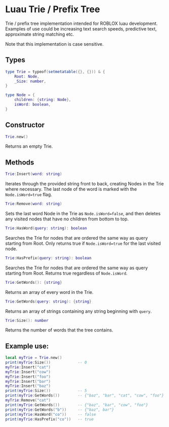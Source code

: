 

# Luau Trie / Prefix Tree
Trie / prefix tree implementation intended for ROBLOX luau development. Examples of use could be increasing text search speeds, predictive text, approximate string matching etc.

Note that this implementation is case sensitive.

## Types
```lua
type Trie = typeof(setmetatable({}, {})) & {
    Root: Node,
    _Size: number,
}
```
```lua
type Node = {
    children: {string: Node},
    isWord: boolean,
}
```

## Constructor
```lua
Trie.new()
```
Returns an empty Trie.
## Methods 
```lua
Trie:Insert(word: string)
```
Iterates through the provided string front to back, creating Nodes in the Trie where necessary. The last node of the word is marked with the ```Node.isWord=true``` flag.

```lua
Trie:Remove(word: string)
```
Sets the last word Node in the Trie as ```Node.isWord=false```, and then deletes any visited nodes that have no children from bottom to top.

```lua
Trie:HasWord(query: string): boolean
```
Searches the Trie for nodes that are ordered the same way as query starting from Root. Only returns true if ```Node.isWord=true``` for the last visited node.

```lua
Trie:HasPrefix(query: string): boolean
```
Searches the Trie for nodes that are ordered the same way as query starting from Root. Returns true regardless of ```Node.isWord```.

```lua
Trie:GetWords(): {string}
```
Returns an array of every word in the Trie.

```lua
Trie:GetWords(query: string): {string}
```

Returns an array of strings containing any string beginning with ```query```.

```lua
Trie:Size(): number
```
Returns the number of words that the tree contains.

## Example use:

```lua
local myTrie = Trie.new()
print(myTrie:Size())            -- 0
myTrie:Insert("cat")
myTrie:Insert("cow")
myTrie:Insert("foo")
myTrie:Insert("bar")
myTrie:Insert("baz")
print(myTrie:Size())            -- 5
print(myTrie:GetWords())        -- {"baz", "bar", "cat", "cow", "foo"}
myTrie:Remove("cat")
print(myTrie:GetWords())        -- {"baz", "bar", "cow", "foo"}
print(myTrie:GetWords("b"))     -- {"baz", bar"}
print(myTrie:HasWord("co"))     -- false
print(myTrie:HasPrefix("co"))   -- true

```
